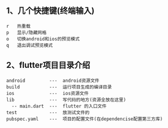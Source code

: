 ## 1、几个快捷键(终端输入)
    r   热重载
    p   显示/隐藏网格
    o   切换android和ios的预览模式
    q   退出调试预览模式
## 2、flutter项目目录介绍
    android         ---  android资源文件
    build           ---  运行项目生成的编译目录
    ios             ---  ios资源文件
    lib             ---  写代码的地方(资源全放在这里)
      -- main.dart  ---  flutter 的入口文件
    test            ---  放测试文件的
    pubspec.yaml    ---  项目的配置文件(在dependencise配置第三方库)
